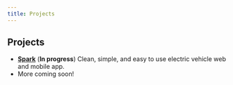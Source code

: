 ```yaml
---
title: Projects
---
```


## Projects

- [**Spark**](https://duckduckgo.com) (**In progress**) Clean, simple, and easy to use electric vehicle web and mobile app.
- More coming soon!